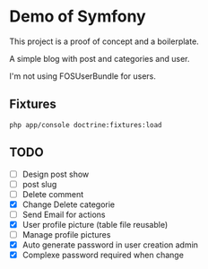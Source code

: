 Demo of Symfony
========================

This project is a proof of concept and a boilerplate.

A simple blog with post and categories and user.

I'm not using FOSUserBundle for users.

## Fixtures 

```
php app/console doctrine:fixtures:load
```

## TODO

- [ ] Design post show
- [ ] post slug
- [ ] Delete comment
- [x] Change Delete categorie
- [ ] Send Email for actions
- [x] User profile picture (table file reusable)
- [ ] Manage profile pictures
- [x] Auto generate password in user creation admin
- [x] Complexe password required when change